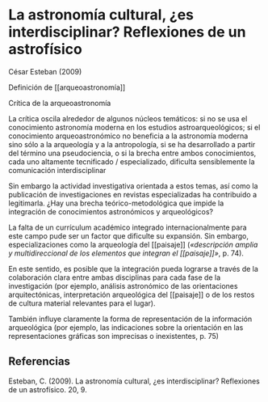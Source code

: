 # La astronomía cultural, ¿es interdisciplinar? Reflexiones de un astrofísico
César Esteban (2009)

Definición de [[arqueoastronomía]]
 
Crítica de la arqueoastronomía

La crítica oscila alrededor de algunos núcleos temáticos: si no se usa el conocimiento astronomía moderna en los estudios astroarqueológicos; si el conocimiento arqueoastronómico no beneficia a la astronomía moderna sino sólo a la arqueología y a la antropología, si se ha desarrollado a partir del término una pseudociencia, o si la brecha entre ambos conocimientos, cada uno altamente tecnificado / especializado, dificulta sensiblemente la comunicación interdisciplinar

Sin embargo la actividad investigativa orientada a estos temas, así como la publicación de investigaciones en revistas especializadas ha contribuido a legitimarla. ¿Hay una brecha teórico-metodológica que impide la integración de conocimientos astronómicos y arqueológicos?

La falta de un currículum académico integrado internacionalmente para este campo pude ser un factor que dificulte su expansión. Sin embargo, especializaciones como la arqueología del [[paisaje]] (*«descripción amplia y multidireccional de los elementos que integran el [[paisaje]]»*, p. 74).

En este sentido, es posible que la integración pueda lograrse a través de la colaboración clara entre ambas disciplinas para cada fase de la investigación (por ejemplo, análisis astronómico de las orientaciones arquitectónicas, interpretación arqueológica del [[paisaje]] o de los restos de cultura material relevantes para el lugar).

También influye claramente la forma de representación de la información arqueológica (por ejemplo, las indicaciones sobre la orientación en las representaciones gráficas son imprecisas o inexistentes, p. 75)


## Referencias

Esteban, C. (2009). La astronomía cultural, ¿es interdisciplinar? Reflexiones de un astrofísico. 20, 9.

